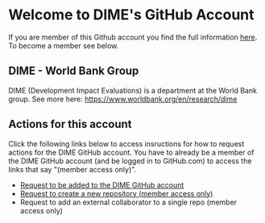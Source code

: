 # Welcome to DIME's GitHub Account

If you are member of this Github account you find the full information [here](https://github.com/dime-worldbank/dime-account-admin-private). To become a member see below.

## DIME - World Bank Group

DIME (Development Impact Evaluations) is a department at the World Bank group. See more here: https://www.worldbank.org/en/research/dime

## Actions for this account 

Click the following links below to access insructions for how to request actions for the DIME GitHub account. You have to already be a member of the DIME GitHub account (and be logged in to GitHub.com) to access the links that say "(member access only)".

* [Request to be added to the DIME GitHub account](https://github.com/dime-worldbank/dime-account-admin/blob/master/instructions/request-access-dime-org.md)
* [Request to create a new repository (member access only)](https://github.com/dime-worldbank/dime-account-admin-private/blob/master/instructions/request-new-repo-dime-org.md)
* Request to add an external collaborator to a single repo (member access only)
